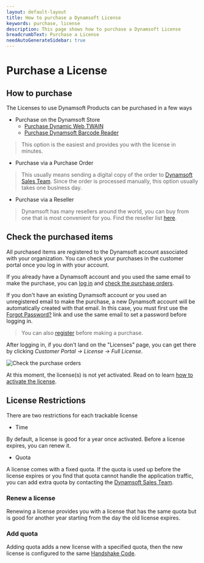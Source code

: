 ```yaml
---
layout: default-layout
title: How to purchase a Dynamsoft License
keywords: purchase, license
description: This page shows how to purchase a Dynamsoft License
breadcrumbText: Purchase a License
needAutoGenerateSidebar: true
---
```


# Purchase a License

## How to purchase

The Licenses to use Dynamsoft Products can be purchased in a few ways

* Purchase on the Dynamsoft Store
  + [Purchase Dynamic Web TWAIN](https://www.dynamsoft.com/store/dynamic-web-twain/)
  + [Purchase Dynamsoft Barcode Reader](https://www.dynamsoft.com/store/dynamsoft-barcode-reader/)

> This option is the easiest and provides you with the license in minutes.

* Purchase via a Purchase Order

> This usually means sending a digital copy of the order to [Dynamsoft Sales Team](mailto:sales@dynamsoft.com). Since the order is processed manually, this option usually takes one business day.

* Purchase via a Reseller

> Dynamsoft has many resellers around the world, you can buy from one that is most convenient for you. Find the reseller list [here](https://www.dynamsoft.com/Partner/Resellers.aspx).

## Check the purchased items

All purchased items are registered to the Dynamsoft account associated with your organization. You can check your purchases in the customer portal once you log in with your account.

If you already have a Dynamsoft account and you used the same email to make the purchase, you can [log in](https://www.dynamsoft.com/api-common/Login/Login) and [check the purchase orders](https://www.dynamsoft.com/customer/order/list).

If you don't have an existing Dynamsoft account or you used an unregistered email to make the purchase, a new Dynamsoft account will be automatically created with that email. In this case, you must first use the [Forgot Password?](https://www.dynamsoft.com/api-common/Regist/ForgotPassword) link and use the same email to set a password before logging in.

> You can also [register](https://www.dynamsoft.com/api-common/Regist/Regist) before making a purchase.

After logging in, if you don't land on the "Licenses" page, you can get there by clicking *Customer Portal -> License -> Full License*.

![Check the purchase orders]({{site.assets}}imgs/purchase-001.png)

At this moment, the license(s) is not yet activated. Read on to learn [how to activate the license]({{site.about}}activate.html).

## License Restrictions

There are two restrictions for each trackable license

* Time

By default, a license is good for a year once activated. Before a license expires, you can renew it.

* Quota

A license comes with a fixed quota. If the quota is used up before the license expires or you find that quota cannot handle the application traffic, you can add extra quota by contacting the [Dynamsoft Sales Team](mailto:sales@dynamsoft.com).

### Renew a license

Renewing a license provides you with a license that has the same quota but is good for another year starting from the day the old license expires.

### Add quota

Adding quota adds a new license with a specified quota, then the new license is configured to the same [Handshake Code]({{site.about}}terms.md#handshake-code).
